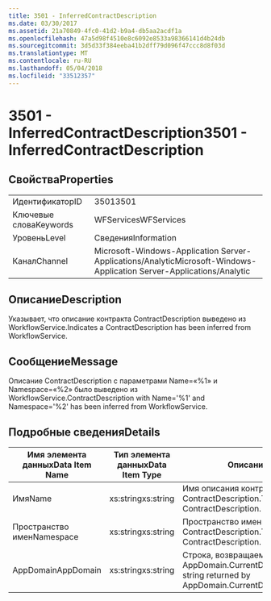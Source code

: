 ```yaml
---
title: 3501 - InferredContractDescription
ms.date: 03/30/2017
ms.assetid: 21a70849-4fc0-41d2-b9a4-db5aa2acdf1a
ms.openlocfilehash: 47a5d98f4510e8c6092e8533a98366141d4b24db
ms.sourcegitcommit: 3d5d33f384eeba41b2dff79d096f47ccc8d8f03d
ms.translationtype: MT
ms.contentlocale: ru-RU
ms.lasthandoff: 05/04/2018
ms.locfileid: "33512357"
---
```

# <a name="3501---inferredcontractdescription"></a><span data-ttu-id="c3430-102">3501 - InferredContractDescription</span><span class="sxs-lookup"><span data-stu-id="c3430-102">3501 - InferredContractDescription</span></span>
## <a name="properties"></a><span data-ttu-id="c3430-103">Свойства</span><span class="sxs-lookup"><span data-stu-id="c3430-103">Properties</span></span>  
  
|||  
|-|-|  
|<span data-ttu-id="c3430-104">Идентификатор</span><span class="sxs-lookup"><span data-stu-id="c3430-104">ID</span></span>|<span data-ttu-id="c3430-105">3501</span><span class="sxs-lookup"><span data-stu-id="c3430-105">3501</span></span>|  
|<span data-ttu-id="c3430-106">Ключевые слова</span><span class="sxs-lookup"><span data-stu-id="c3430-106">Keywords</span></span>|<span data-ttu-id="c3430-107">WFServices</span><span class="sxs-lookup"><span data-stu-id="c3430-107">WFServices</span></span>|  
|<span data-ttu-id="c3430-108">Уровень</span><span class="sxs-lookup"><span data-stu-id="c3430-108">Level</span></span>|<span data-ttu-id="c3430-109">Сведения</span><span class="sxs-lookup"><span data-stu-id="c3430-109">Information</span></span>|  
|<span data-ttu-id="c3430-110">Канал</span><span class="sxs-lookup"><span data-stu-id="c3430-110">Channel</span></span>|<span data-ttu-id="c3430-111">Microsoft-Windows-Application Server-Applications/Analytic</span><span class="sxs-lookup"><span data-stu-id="c3430-111">Microsoft-Windows-Application Server-Applications/Analytic</span></span>|  
  
## <a name="description"></a><span data-ttu-id="c3430-112">Описание</span><span class="sxs-lookup"><span data-stu-id="c3430-112">Description</span></span>  
 <span data-ttu-id="c3430-113">Указывает, что описание контракта ContractDescription выведено из WorkflowService.</span><span class="sxs-lookup"><span data-stu-id="c3430-113">Indicates a ContractDescription has been inferred from WorkflowService.</span></span>  
  
## <a name="message"></a><span data-ttu-id="c3430-114">Сообщение</span><span class="sxs-lookup"><span data-stu-id="c3430-114">Message</span></span>  
 <span data-ttu-id="c3430-115">Описание ContractDescription с параметрами Name=«%1» и Namespace=«%2» было выведено из WorkflowService.</span><span class="sxs-lookup"><span data-stu-id="c3430-115">ContractDescription with Name='%1' and Namespace='%2' has been inferred from WorkflowService.</span></span>  
  
## <a name="details"></a><span data-ttu-id="c3430-116">Подробные сведения</span><span class="sxs-lookup"><span data-stu-id="c3430-116">Details</span></span>  
  
|<span data-ttu-id="c3430-117">Имя элемента данных</span><span class="sxs-lookup"><span data-stu-id="c3430-117">Data Item Name</span></span>|<span data-ttu-id="c3430-118">Тип элемента данных</span><span class="sxs-lookup"><span data-stu-id="c3430-118">Data Item Type</span></span>|<span data-ttu-id="c3430-119">Описание</span><span class="sxs-lookup"><span data-stu-id="c3430-119">Description</span></span>|  
|--------------------|--------------------|-----------------|  
|<span data-ttu-id="c3430-120">Имя</span><span class="sxs-lookup"><span data-stu-id="c3430-120">Name</span></span>|<span data-ttu-id="c3430-121">xs:string</span><span class="sxs-lookup"><span data-stu-id="c3430-121">xs:string</span></span>|<span data-ttu-id="c3430-122">Имя описания контракта ContractDescription.</span><span class="sxs-lookup"><span data-stu-id="c3430-122">The name of the ContractDescription.</span></span>|  
|<span data-ttu-id="c3430-123">Пространство имен</span><span class="sxs-lookup"><span data-stu-id="c3430-123">Namespace</span></span>|<span data-ttu-id="c3430-124">xs:string</span><span class="sxs-lookup"><span data-stu-id="c3430-124">xs:string</span></span>|<span data-ttu-id="c3430-125">Пространство имен описания контракта ContractDescription.</span><span class="sxs-lookup"><span data-stu-id="c3430-125">The namespace of the ContractDescription.</span></span>|  
|<span data-ttu-id="c3430-126">AppDomain</span><span class="sxs-lookup"><span data-stu-id="c3430-126">AppDomain</span></span>|<span data-ttu-id="c3430-127">xs:string</span><span class="sxs-lookup"><span data-stu-id="c3430-127">xs:string</span></span>|<span data-ttu-id="c3430-128">Строка, возвращаемая AppDomain.CurrentDomain.FriendlyName.</span><span class="sxs-lookup"><span data-stu-id="c3430-128">The string returned by AppDomain.CurrentDomain.FriendlyName.</span></span>|
